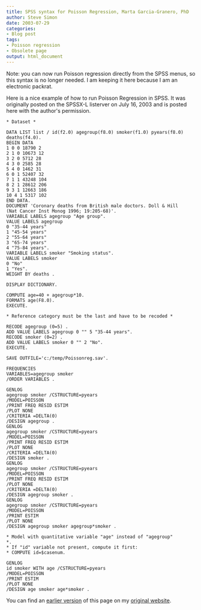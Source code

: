 ```yaml
---
title: SPSS syntax for Poisson Regression, Marta Garcia-Granero, PhD
author: Steve Simon
date: 2003-07-29
categories:
- Blog post
tags:
- Poisson regression 
- Obsolete page
output: html_document
---
```


Note: you can now run Poisson regression directly from the SPSS menus, so this syntax is no longer needed. I am keeping it here because I am an electronic packrat.

Here is a nice example of how to run Poisson Regression in SPSS. It was originally posted on the SPSSX-L listerver on July 16, 2003 and is posted here with the author's permission.

```{}
* Dataset *

DATA LIST list / id(f2.0) agegroup(f8.0) smoker(f1.0) pyears(f8.0)
deaths(f4.0).
BEGIN DATA
1 0 0 18790 2
2 1 0 10673 12
3 2 0 5712 28
4 3 0 2585 28
5 4 0 1462 31
6 0 1 52407 32
7 1 1 43248 104
8 2 1 28612 206
9 3 1 12663 186
10 4 1 5317 102
END DATA.
DOCUMENT 'Coronary deaths from British male doctors. Doll & Hill
(Nat Cancer Inst Monog 1996; 19:205-68)'.
VARIABLE LABELS agegroup "Age group".
VALUE LABELS agegroup
0 "35-44 years"
1 "45-54 years"
2 "55-64 years"
3 "65-74 years"
4 "75-84 years".
VARIABLE LABELS smoker "Smoking status".
VALUE LABELS smoker
0 "No"
1 "Yes".
WEIGHT BY deaths .

DISPLAY DICTIONARY.

COMPUTE age=40 + agegroup*10.
FORMATS age(F8.0).
EXECUTE.

* Reference category must be the last and have to be recoded *

RECODE agegroup (0=5) .
ADD VALUE LABELS agegroup 0 "" 5 "35-44 years".
RECODE smoker (0=2) .
ADD VALUE LABELS smoker 0 "" 2 "No".
EXECUTE.

SAVE OUTFILE='c:/temp/Poissonreg.sav'.

FREQUENCIES
VARIABLES=agegroup smoker
/ORDER VARIABLES .

GENLOG
agegroup smoker /CSTRUCTURE=pyears
/MODEL=POISSON
/PRINT FREQ RESID ESTIM
/PLOT NONE
/CRITERIA =DELTA(0)
/DESIGN agegroup .
GENLOG
agegroup smoker /CSTRUCTURE=pyears
/MODEL=POISSON
/PRINT FREQ RESID ESTIM
/PLOT NONE
/CRITERIA =DELTA(0)
/DESIGN smoker .
GENLOG
agegroup smoker /CSTRUCTURE=pyears
/MODEL=POISSON
/PRINT FREQ RESID ESTIM
/PLOT NONE
/CRITERIA =DELTA(0)
/DESIGN agegroup smoker .
GENLOG
agegroup smoker /CSTRUCTURE=pyears
/MODEL=POISSON
/PRINT ESTIM
/PLOT NONE
/DESIGN agegroup smoker agegroup*smoker .

* Model with quantitative variable "age" instead of "agegroup"
*.
* If "id" variable not present, compute it first:
* COMPUTE id=$casenum.

GENLOG
id smoker WITH age /CSTRUCTURE=pyears
/MODEL=POISSON
/PRINT ESTIM
/PLOT NONE
/DESIGN age smoker age*smoker .
```

You can find an [earlier version][sim1] of this page on my [original website][sim2].

[sim1]: http://www.pmean.com/03/poiss_syntax.html
[sim2]: http://www.pmean.com/original_site.html
